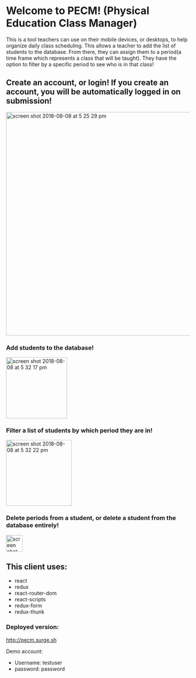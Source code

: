# Welcome to PECM! (Physical Education Class Manager)

This is a tool teachers can use on their mobile devices, or desktops, to help organize daily class scheduling. This allows a teacher to add the list of students to the database. From there, they can assign them to a period(a time frame which represents a class that will be taught). They have the option to filter by a specific period to see who is in that class!


## Create an account, or login! If you create an account, you will be automatically logged in on submission!
<img width="611" alt="screen shot 2018-08-08 at 5 25 29 pm" src="https://user-images.githubusercontent.com/26131912/43865395-7e44f3d4-9b30-11e8-8bb3-e36088a5ef3a.png">

### Add students to the database!
<img width="167" alt="screen shot 2018-08-08 at 5 32 17 pm" src="https://user-images.githubusercontent.com/26131912/43865569-f540dd86-9b30-11e8-96e4-149a39a25784.png">

### Filter a list of students by which period they are in!
<img width="180" alt="screen shot 2018-08-08 at 5 32 22 pm" src="https://user-images.githubusercontent.com/26131912/43865580-fc8c29c4-9b30-11e8-965e-4dae1ed69f20.png">

### Delete periods from a student, or delete a student from the database entirely!

<img width="45" alt="screen shot 2018-08-08 at 5 32 27 pm" src="https://user-images.githubusercontent.com/26131912/43865616-158d3d96-9b31-11e8-9c0b-278efb768394.png">


## This client uses:
- react
- redux
- react-router-dom
- react-scripts
- redux-form
- redux-thunk

### Deployed version:
http://pecm.surge.sh

Demo account: 
- Username: testuser
- password: password
